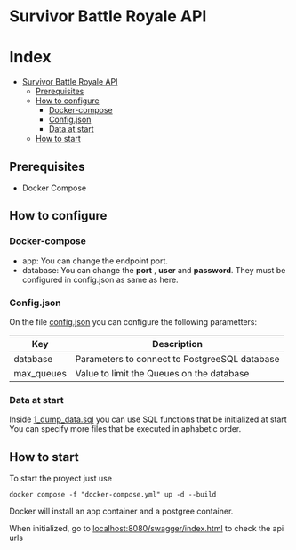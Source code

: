 # Survivor Battle Royale API

# Index <!-- omit in toc -->

- [Survivor Battle Royale API](#survivor-battle-royale-api)
  - [Prerequisites](#prerequisites)
  - [How to configure](#how-to-configure)
    - [Docker-compose](#docker-compose)
    - [Config.json](#configjson)
    - [Data at start](#data-at-start)
  - [How to start](#how-to-start)



## Prerequisites

- Docker Compose

## How to configure

### Docker-compose

- app: You can change the endpoint port.
- database: You can change the **port** , **user** and **password**. They must be configured in config.json as same as here.

### Config.json

On the file [config.json](app/config.json) you can configure the following parametters:

| Key           | Description        |
| ------        | ---------------    |
| database      |  Parameters to connect to PostgreeSQL database|
| max_queues    | Value to limit the Queues on the database|

### Data at start

Inside [1_dump_data.sql](app/data/postgres/sql/1_dump_data.sql) you can use SQL functions that be initialized at start
You can specify more files that be executed in aphabetic order.

## How to start

To start the proyect just use

`docker compose -f "docker-compose.yml" up -d --build`

Docker will install an app container and a postgree container.

When initialized, go to [localhost:8080/swagger/index.html](http://localhost:8080/swagger/index.html) to check the api urls
